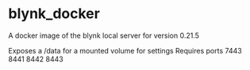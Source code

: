 # blynk_docker
A docker image of the blynk local server for version 0.21.5

Exposes a /data for a mounted volume for settings
Requires ports 7443 8441 8442 8443
